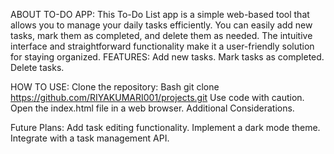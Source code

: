 ABOUT TO-DO APP:
This To-Do List app is a simple web-based tool that allows you to manage your daily tasks efficiently. You can easily add new tasks, mark them as completed, and delete them as needed. The intuitive interface and straightforward functionality make it a user-friendly solution for staying organized. 
FEATURES:
Add new tasks.
Mark tasks as completed.
Delete tasks.

HOW TO USE:
Clone the repository:
Bash
git clone https://github.com/RIYAKUMARI001/projects.git
Use code with caution.
Open the index.html file in a web browser.
Additional Considerations.

Future Plans:
Add task editing functionality.
Implement a dark mode theme.
Integrate with a task management API.
